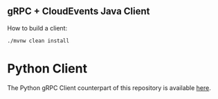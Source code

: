 gRPC + CloudEvents Java Client
---------------

How to build a client:

```bash
./mvnw clean install
```

# Python Client

The Python gRPC Client counterpart of this repository is available [here][grpc-cloudevents-python].

[grpc-cloudevents-python]: https://github.com/xSAVIKx/grpc-cloudevents-python
